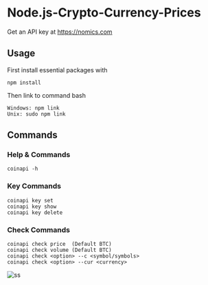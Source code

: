 # Node.js-Crypto-Currency-Prices

Get an API key at https://nomics.com

## Usage
First install essential packages with
```
npm install
```
Then link to command bash
```
Windows: npm link
Unix: sudo npm link
```

## Commands

### Help & Commands
```
coinapi -h
```
### Key Commands
```
coinapi key set
coinapi key show
coinapi key delete
```
### Check Commands
```
coinapi check price  (Default BTC)
coinapi check volume (Default BTC)
coinapi check <option> --c <symbol/symbols>
coinapi check <option> --cur <currency>
```
![ss](https://user-images.githubusercontent.com/50273394/170407094-b8534b9c-b713-4b25-8053-fbb828dc2044.png)
